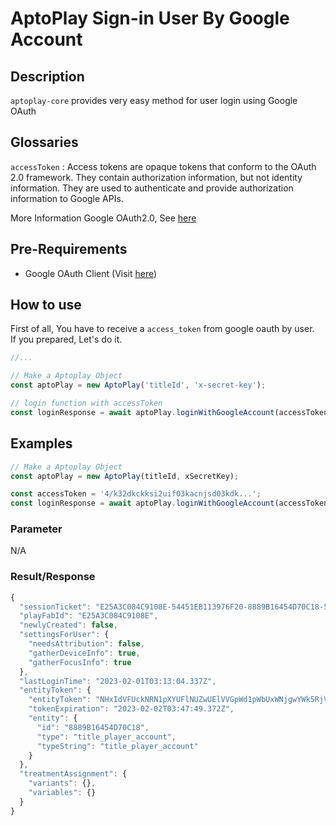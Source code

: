 # AptoPlay Sign-in User By Google Account

## Description

`aptoplay-core` provides very easy method for user login using Google OAuth

## Glossaries

`accessToken` : Access tokens are opaque tokens that conform to the OAuth 2.0 framework. They contain authorization information, but not identity information. They are used to authenticate and provide authorization information to Google APIs.

More Information Google OAuth2.0, See [here](https://developers.google.com/identity/protocols/oauth2?hl=ko)

## Pre-Requirements

- Google OAuth Client (Visit [here](https://developers.google.com/identity/protocols/oauth2?hl=ko))

## How to use

First of all, You have to receive a `access_token` from google oauth by user.  
If you prepared, Let's do it.

```typescript
//...

// Make a Aptoplay Object
const aptoPlay = new AptoPlay('titleId', 'x-secret-key');

// login function with accessToken
const loginResponse = await aptoPlay.loginWithGoogleAccount(accessToken);
```

## Examples

```typescript
// Make a Aptoplay Object
const aptoPlay = new AptoPlay(titleId, xSecretKey);

const accessToken = '4/k32dkckksi2uif03kacnjsd03kdk...';
const loginResponse = await aptoPlay.loginWithGoogleAccount(accessToken);
```

### Parameter

N/A

### Result/Response

```js
{
  "sessionTicket": "E25A3C084C9108E-54451EB113976F20-8889B16454D70C18-5059E-8DB0407169CF364-LTei9ij7UsVCQHk/F5HGNgW+J+1XaAsfym1sL3/PsBg=",
  "playFabId": "E25A3C084C9108E",
  "newlyCreated": false,
  "settingsForUser": {
    "needsAttribution": false,
    "gatherDeviceInfo": true,
    "gatherFocusInfo": true
  },
  "lastLoginTime": "2023-02-01T03:13:04.337Z",
  "entityToken": {
    "entityToken": "NHxIdVFUckNRN1pXYUFlNUZwUElVVGpWd1pWbUxWNjgwYWk5RjVqQXFWMk80PXx7ImkiOiIyMDIzLTAyLTAxVDAzOjQ3OjQ5LjM3MjQwMDRaIiwiaWRwIjoiUGxheUZhYiIsImUiOiIyMDIzLTAyLTAyVDAzOjQ3OjQ5LjM3MjQwMDRaIiwidGlkIjoiYzlmODUyZDgzNzMwNGQ5MmI4NjFiZWQwNjNlMWVkZGMiLCJpZGkiOiJFMjVBM0MwODRDOTEwOEUiLCJoIjoiQzQ4REZBNkRBODA0OUQ4QSIsImVjIjoidGl0bGVfcGxheWVyX2FjY291bnQhNTQ0NTFFQjExMzk3NkYyMC81MDU5RS9FMjVBM0MwODRDOTEwOEUvODg4OUIxNjQ1NEQ3MEMxOC8iLCJlaSI6Ijg4ODlCMTY0NTRENzBDMTgiLCJldCI6InRpdGxlX3BsYXllcl9hY2NvdW50In0=",
    "tokenExpiration": "2023-02-02T03:47:49.372Z",
    "entity": {
      "id": "8889B16454D70C18",
      "type": "title_player_account",
      "typeString": "title_player_account"
    }
  },
  "treatmentAssignment": {
    "variants": {},
    "variables": {}
  }
}
```
